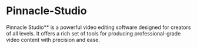 # Pinnacle-Studio
Pinnacle Studio** is a powerful video editing software designed for creators of all levels. It offers a rich set of tools for producing professional-grade video content with precision and ease.

